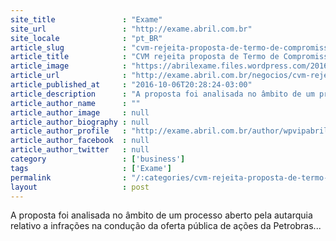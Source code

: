 ```yaml
---
site_title               : "Exame"
site_url                 : "http://exame.abril.com.br"
site_locale              : "pt_BR"
article_slug             : "cvm-rejeita-proposta-de-termo-de-compromisso-da-petrobras"
article_title            : "CVM rejeita proposta de Termo de Compromisso da Petrobras"
article_image            : "https://abrilexame.files.wordpress.com/2016/10/size_960_16_9_cvm.jpg?quality=70&strip=all&w=960"
article_url              : "http://exame.abril.com.br/negocios/cvm-rejeita-proposta-de-termo-de-compromisso-da-petrobras-e-ex-executivos/"
article_published_at     : "2016-10-06T20:28:24-03:00"
article_description      : "A proposta foi analisada no âmbito de um processo aberto pela autarquia relativo a infrações na condução da oferta pública de ações da Petrobras..."
article_author_name      : ""
article_author_image     : null
article_author_biography : null
article_author_profile   : "http://exame.abril.com.br/author/wpvipabril/"
article_author_facebook  : null
article_author_twitter   : null
category                 : ['business']
tags                     : ['Exame']
permalink                : "/:categories/cvm-rejeita-proposta-de-termo-de-compromisso-da-petrobras/"
layout                   : post
---
```


A proposta foi analisada no âmbito de um processo aberto pela autarquia relativo a infrações na condução da oferta pública de ações da Petrobras...
